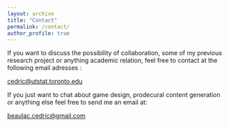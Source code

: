 ```yaml
---
layout: archive
title: "Contact"
permalink: /contact/
author_profile: true
---
```


If you want to discuss the possibility of collaboration, some of my previous research project or anything academic relation, feel free to contact at the following email adresses :  
  
cedric@utstat.toronto.edu  
  
If you just want to chat about game design, prodecural content generation or anything else feel free to send me an email at:
  
beaulac.cedric@gmail.com
  

